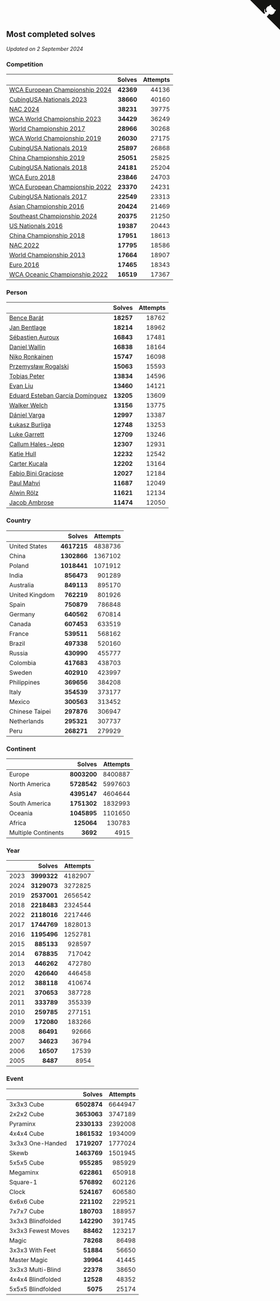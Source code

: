 ## Most completed solves

*Updated on  2 September 2024*


### Competition

|  | Solves | Attempts |
| :--- | ---: | ---: |
| [WCA European Championship 2024](https://www.worldcubeassociation.org/competitions/Euro2024) | **42369** | 44136 |
| [CubingUSA Nationals 2023](https://www.worldcubeassociation.org/competitions/CubingUSANationals2023) | **38660** | 40160 |
| [NAC 2024](https://www.worldcubeassociation.org/competitions/NAC2024) | **38231** | 39775 |
| [WCA World Championship 2023](https://www.worldcubeassociation.org/competitions/WC2023) | **34429** | 36249 |
| [World Championship 2017](https://www.worldcubeassociation.org/competitions/WC2017) | **28966** | 30268 |
| [WCA World Championship 2019](https://www.worldcubeassociation.org/competitions/WC2019) | **26030** | 27175 |
| [CubingUSA Nationals 2019](https://www.worldcubeassociation.org/competitions/CubingUSANationals2019) | **25897** | 26868 |
| [China Championship 2019](https://www.worldcubeassociation.org/competitions/ChinaChampionship2019) | **25051** | 25825 |
| [CubingUSA Nationals 2018](https://www.worldcubeassociation.org/competitions/CubingUSANationals2018) | **24181** | 25204 |
| [WCA Euro 2018](https://www.worldcubeassociation.org/competitions/Euro2018) | **23846** | 24703 |
| [WCA European Championship 2022](https://www.worldcubeassociation.org/competitions/Euro2022) | **23370** | 24231 |
| [CubingUSA Nationals 2017](https://www.worldcubeassociation.org/competitions/CubingUSANationals2017) | **22549** | 23313 |
| [Asian Championship 2016](https://www.worldcubeassociation.org/competitions/AsianChampionship2016) | **20424** | 21469 |
| [Southeast Championship 2024](https://www.worldcubeassociation.org/competitions/SoutheastChampionship2024) | **20375** | 21250 |
| [US Nationals 2016](https://www.worldcubeassociation.org/competitions/USNationals2016) | **19387** | 20443 |
| [China Championship 2018](https://www.worldcubeassociation.org/competitions/ChinaChampionship2018) | **17951** | 18613 |
| [NAC 2022](https://www.worldcubeassociation.org/competitions/NAC2022) | **17795** | 18586 |
| [World Championship 2013](https://www.worldcubeassociation.org/competitions/WC2013) | **17664** | 18907 |
| [Euro 2016](https://www.worldcubeassociation.org/competitions/Euro2016) | **17465** | 18343 |
| [WCA Oceanic Championship 2022](https://www.worldcubeassociation.org/competitions/OC2022) | **16519** | 17367 |

### Person

|  | Solves | Attempts |
| :--- | ---: | ---: |
| [Bence Barát](https://www.worldcubeassociation.org/persons/2008BARA01) | **18257** | 18762 |
| [Jan Bentlage](https://www.worldcubeassociation.org/persons/2010BENT01) | **18214** | 18962 |
| [Sébastien Auroux](https://www.worldcubeassociation.org/persons/2008AURO01) | **16843** | 17481 |
| [Daniel Wallin](https://www.worldcubeassociation.org/persons/2013WALL03) | **16838** | 18164 |
| [Niko Ronkainen](https://www.worldcubeassociation.org/persons/2010RONK01) | **15747** | 16098 |
| [Przemysław Rogalski](https://www.worldcubeassociation.org/persons/2013ROGA02) | **15063** | 15593 |
| [Tobias Peter](https://www.worldcubeassociation.org/persons/2014PETE03) | **13834** | 14596 |
| [Evan Liu](https://www.worldcubeassociation.org/persons/2009LIUE01) | **13460** | 14121 |
| [Eduard Esteban García Domínguez](https://www.worldcubeassociation.org/persons/2011EDUA01) | **13205** | 13609 |
| [Walker Welch](https://www.worldcubeassociation.org/persons/2011WELC01) | **13156** | 13775 |
| [Dániel Varga](https://www.worldcubeassociation.org/persons/2008VARG01) | **12997** | 13387 |
| [Łukasz Burliga](https://www.worldcubeassociation.org/persons/2013BURL01) | **12748** | 13253 |
| [Luke Garrett](https://www.worldcubeassociation.org/persons/2017GARR05) | **12709** | 13246 |
| [Callum Hales-Jepp](https://www.worldcubeassociation.org/persons/2012HALE01) | **12307** | 12931 |
| [Katie Hull](https://www.worldcubeassociation.org/persons/2010HULL01) | **12232** | 12542 |
| [Carter Kucala](https://www.worldcubeassociation.org/persons/2015KUCA01) | **12202** | 13164 |
| [Fabio Bini Graciose](https://www.worldcubeassociation.org/persons/2010GRAC02) | **12027** | 12184 |
| [Paul Mahvi](https://www.worldcubeassociation.org/persons/2012MAHV01) | **11687** | 12049 |
| [Alwin Rölz](https://www.worldcubeassociation.org/persons/2016ROLZ01) | **11621** | 12134 |
| [Jacob Ambrose](https://www.worldcubeassociation.org/persons/2010AMBR01) | **11474** | 12050 |

### Country

|  | Solves | Attempts |
| :--- | ---: | ---: |
| United States | **4617215** | 4838736 |
| China | **1302866** | 1367102 |
| Poland | **1018441** | 1071912 |
| India | **856473** | 901289 |
| Australia | **849113** | 895170 |
| United Kingdom | **762219** | 801926 |
| Spain | **750879** | 786848 |
| Germany | **640562** | 670814 |
| Canada | **607453** | 633519 |
| France | **539511** | 568162 |
| Brazil | **497338** | 520160 |
| Russia | **430990** | 455777 |
| Colombia | **417683** | 438703 |
| Sweden | **402910** | 423997 |
| Philippines | **369656** | 384208 |
| Italy | **354539** | 373177 |
| Mexico | **300563** | 313452 |
| Chinese Taipei | **297876** | 306947 |
| Netherlands | **295321** | 307737 |
| Peru | **268271** | 279929 |

### Continent

|  | Solves | Attempts |
| :--- | ---: | ---: |
| Europe | **8003200** | 8400887 |
| North America | **5728542** | 5997603 |
| Asia | **4395147** | 4604644 |
| South America | **1751302** | 1832993 |
| Oceania | **1045895** | 1101650 |
| Africa | **125064** | 130783 |
| Multiple Continents | **3692** | 4915 |

### Year

|  | Solves | Attempts |
| :--- | ---: | ---: |
| 2023 | **3999322** | 4182907 |
| 2024 | **3129073** | 3272825 |
| 2019 | **2537001** | 2656542 |
| 2018 | **2218483** | 2324544 |
| 2022 | **2118016** | 2217446 |
| 2017 | **1744769** | 1828013 |
| 2016 | **1195496** | 1252781 |
| 2015 | **885133** | 928597 |
| 2014 | **678835** | 717042 |
| 2013 | **446262** | 472780 |
| 2020 | **426640** | 446458 |
| 2012 | **388118** | 410674 |
| 2021 | **370653** | 387728 |
| 2011 | **333789** | 355339 |
| 2010 | **259785** | 277151 |
| 2009 | **172080** | 183266 |
| 2008 | **86491** | 92666 |
| 2007 | **34623** | 36794 |
| 2006 | **16507** | 17539 |
| 2005 | **8487** | 8954 |

### Event

|  | Solves | Attempts |
| :--- | ---: | ---: |
| 3x3x3 Cube | **6502874** | 6644947 |
| 2x2x2 Cube | **3653063** | 3747189 |
| Pyraminx | **2330133** | 2392008 |
| 4x4x4 Cube | **1861532** | 1934009 |
| 3x3x3 One-Handed | **1719207** | 1777024 |
| Skewb | **1463769** | 1501945 |
| 5x5x5 Cube | **955285** | 985929 |
| Megaminx | **622861** | 650918 |
| Square-1 | **576892** | 602126 |
| Clock | **524167** | 606580 |
| 6x6x6 Cube | **221102** | 229521 |
| 7x7x7 Cube | **180703** | 188957 |
| 3x3x3 Blindfolded | **142290** | 391745 |
| 3x3x3 Fewest Moves | **88462** | 123217 |
| Magic | **78268** | 86498 |
| 3x3x3 With Feet | **51884** | 56650 |
| Master Magic | **39964** | 41445 |
| 3x3x3 Multi-Blind | **22378** | 38650 |
| 4x4x4 Blindfolded | **12528** | 48352 |
| 5x5x5 Blindfolded | **5075** | 25174 |


<a href="https://github.com/jonatanklosko/wca_statistics" class="github-corner" aria-label="View source on Github"><svg width="80" height="80" viewBox="0 0 250 250" style="fill:#151513; color:#fff; position: absolute; top: 0; border: 0; right: 0;" aria-hidden="true"><path d="M0,0 L115,115 L130,115 L142,142 L250,250 L250,0 Z"></path><path d="M128.3,109.0 C113.8,99.7 119.0,89.6 119.0,89.6 C122.0,82.7 120.5,78.6 120.5,78.6 C119.2,72.0 123.4,76.3 123.4,76.3 C127.3,80.9 125.5,87.3 125.5,87.3 C122.9,97.6 130.6,101.9 134.4,103.2" fill="currentColor" style="transform-origin: 130px 106px;" class="octo-arm"></path><path d="M115.0,115.0 C114.9,115.1 118.7,116.5 119.8,115.4 L133.7,101.6 C136.9,99.2 139.9,98.4 142.2,98.6 C133.8,88.0 127.5,74.4 143.8,58.0 C148.5,53.4 154.0,51.2 159.7,51.0 C160.3,49.4 163.2,43.6 171.4,40.1 C171.4,40.1 176.1,42.5 178.8,56.2 C183.1,58.6 187.2,61.8 190.9,65.4 C194.5,69.0 197.7,73.2 200.1,77.6 C213.8,80.2 216.3,84.9 216.3,84.9 C212.7,93.1 206.9,96.0 205.4,96.6 C205.1,102.4 203.0,107.8 198.3,112.5 C181.9,128.9 168.3,122.5 157.7,114.1 C157.9,116.9 156.7,120.9 152.7,124.9 L141.0,136.5 C139.8,137.7 141.6,141.9 141.8,141.8 Z" fill="currentColor" class="octo-body"></path></svg></a><style>.github-corner:hover .octo-arm{animation:octocat-wave 560ms ease-in-out}@keyframes octocat-wave{0%,100%{transform:rotate(0)}20%,60%{transform:rotate(-25deg)}40%,80%{transform:rotate(10deg)}}@media (max-width:500px){.github-corner:hover .octo-arm{animation:none}.github-corner .octo-arm{animation:octocat-wave 560ms ease-in-out}}</style>
